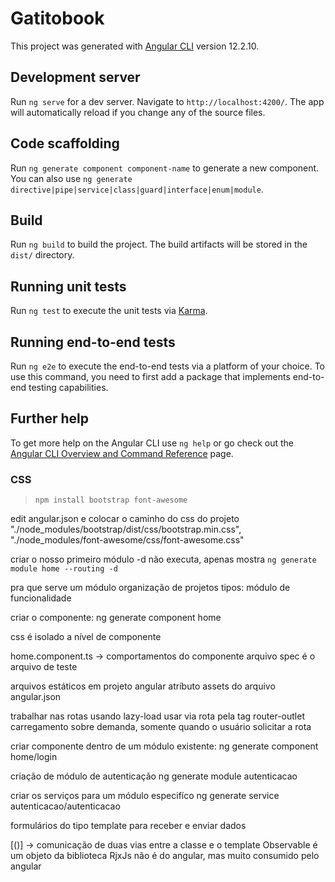 # Gatitobook

This project was generated with [Angular CLI](https://github.com/angular/angular-cli) version 12.2.10.

## Development server

Run `ng serve` for a dev server. Navigate to `http://localhost:4200/`. The app will automatically reload if you change any of the source files.

## Code scaffolding

Run `ng generate component component-name` to generate a new component. You can also use `ng generate directive|pipe|service|class|guard|interface|enum|module`.

## Build

Run `ng build` to build the project. The build artifacts will be stored in the `dist/` directory.

## Running unit tests

Run `ng test` to execute the unit tests via [Karma](https://karma-runner.github.io).

## Running end-to-end tests

Run `ng e2e` to execute the end-to-end tests via a platform of your choice. To use this command, you need to first add a package that implements end-to-end testing capabilities.

## Further help

To get more help on the Angular CLI use `ng help` or go check out the [Angular CLI Overview and Command Reference](https://angular.io/cli) page.

### CSS
> `npm install bootstrap font-awesome`

edit angular.json e colocar o caminho do css do projeto
"./node_modules/bootstrap/dist/css/bootstrap.min.css",
"./node_modules/font-awesome/css/font-awesome.css"

criar o nosso primeiro módulo
-d não executa, apenas mostra
`ng generate module home --routing -d`

pra que serve um módulo
organização de projetos
tipos: módulo de funcionalidade

criar o componente:
ng generate component home

css é isolado a nível de componente


home.component.ts -> comportamentos do componente
arquivo spec é o arquivo de teste

arquivos estáticos em projeto angular
atríbuto assets do arquivo angular.json

trabalhar nas rotas usando lazy-load
usar via rota pela tag router-outlet
carregamento sobre demanda, somente quando o usuário solicitar a rota

criar componente dentro de um módulo existente:
ng generate component home/login

criação de módulo de autenticação
ng generate module autenticacao

criar os serviços para um módulo especifíco
ng generate service autenticacao/autenticacao

formulários do tipo template para receber e enviar dados

[()] -> comunicação de duas vias entre a classe e o template
Observable é um objeto da biblioteca RjxJs não é do angular, mas muito consumido pelo angular
